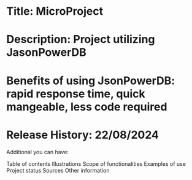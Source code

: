 # Title: MicroProject
# Description: Project utilizing JasonPowerDB
# Benefits of using JsonPowerDB: rapid response time, quick mangeable, less code required
# Release History: 22/08/2024
Additional you can have:

Table of contents
Illustrations
Scope of functionalities
Examples of use
Project status
Sources
Other information
